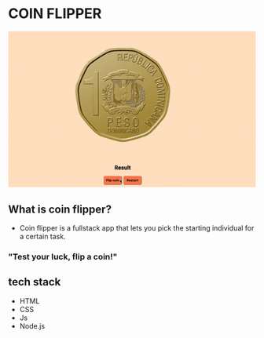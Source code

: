 # COIN FLIPPER

<img src='/images/coin.gif' alt='coin flipping gif'>

## What is coin flipper? 

- Coin flipper is a fullstack app that lets you pick the starting individual for a certain task. 

### "Test your luck, flip a coin!" 

## tech stack

- HTML
- CSS
- Js
- Node.js
